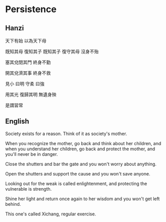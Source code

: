 # Persistence

## Hanzi

天下有始
以為天下母

既知其母
復知其子
既知其子
復守其母
沒身不殆

塞其兌閉其門
終身不勤

開其兌濟其事
終身不救

見小
曰明
守柔
曰強

用其光
復歸其明
無遺身殃

是謂習常

## English

Society exists for a reason.
Think of it as society's mother.

When you recognize the mother,
go back and think about her children,
and when you understand her children,
go back and protect the mother,
and you'll never be in danger.

Close the shutters and bar the gate
and you won't worry about anything.

Open the shutters and support the cause
and you won't save anyone.

Looking out for the weak
is called enlightenment,
and protecting the vulnerable
is strength.

Shine her light
and return once again to her wisdom
and you won't get left behind.

This one's called Xichang, regular exercise.
